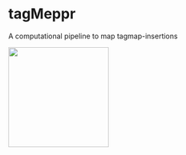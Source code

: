 # tagMeppr

A computational pipeline to map tagmap-insertions

<img src="https://github.com/robinweide/tagmeppr/raw/master/logo/tagMeppr.png" width="200">

